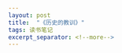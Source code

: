 ```yaml
---
layout: post
title:  "《历史的教训》"
tags: 读书笔记
excerpt_separator: <!--more-->
---
```


<head>
    <script src="https://cdn.mathjax.org/mathjax/latest/MathJax.js?config=TeX-AMS_SVG" type="text/javascript"></script>
    <script type="text/x-mathjax-config">
        MathJax.Hub.Config({
            jax: ["input/TeX","output/SVG"],
            tex2jax: {
            skipTags: ['script', 'noscript', 'style', 'textarea', 'pre'],
            inlineMath: [['$','$']]
            
            }
        });
    </script>
</head>
《历史的教训（习近平中南海办公室藏书，中纪委“2015年首推书”;美国普利策奖获得者的传世经典，浓缩对历史经验教训的独特见解）》
<!--more-->

# 第三章 生物学与历史

- 如果我们能彻底地了解身边的人，那我们只需要选择 30%的人，并将其才能联合起来，就足以与其余人的能力之和相等。 ```人类社会的二八原则，这种现象在自然世界里看起来是无法避免必然发生的，强行扭转局面有用吗？```

- 如果人类的繁衍过快从而使食物变得短缺，大自然有三个办法使其恢复平衡：饥荒、瘟疫和战争。

- 尽管马尔萨斯是个牧师，一个好心人，但他依然指出，对穷人的救济或供应食物导致了他们过早结婚并且毫无节制地生育，从而使得问题变得更加严重

- 即使是博士的儿子，也必须接受教育，经历他们少不更事的谬误、教条、主义这些青春期麻疹的洗礼；我们也不能说，生活于贫困潦倒中的穷人，他们的基因中一定没有潜能和过人之处

# 第五章 性格与历史

- 在不同的阶级之间，也不会有人性的不同：总的来说，穷人和富人都有同样的冲动，只不过穷人没有什么机会，而且技能太差，无法实现他们的本能冲动而已。

- 他（英雄人物）不全是卡莱尔 （Carlyle）所说的神，他是在他那个时代、他那片土地上成长起来的，他既是历史事件的执行人和代言人，又是其产物和象征；若无形势所迫，他的新观念便不合时宜，无从实践。

- 在我们的“性格元素表”中，模仿与创新是相互对立的，但是在实际的历史进程中，二者又是合作相依的。由于顺从的天性与争强好胜的个人相结合，才能使一个社会有秩序地运行，所以模仿的多数遵循着少数人的创新，而创新的少数人又遵循着原创性的个人，以便通过新的方式去适应环境与生存的要求。历史大体上是由求新的少数人之间的冲突造成的，大多数人只为胜利者鼓掌欢呼，并充当社会实验的人类原材料。

- 因此，智力是历史中的一种重要力量，但是也可以成为分裂与破坏的力量。每100种新的思路，其中至少有99种，可能连它们试图去取代的那些旧传统都不如。

- 那些抗拒改变的保守派，与提出改变的激进派具有同等价值——甚至可能更有价值，因为根须深厚比枝叶繁茂更加重要。

# 第七章 宗教与历史

- 宗教使穷人不会再去谋害富人（拿破仑语）

- 天堂和乌托邦，就像是一个井中的两个水桶：当一个下降时，另一个就会升上来；当宗教衰退时，共产主义就会兴起。

# 第八章 经济与历史

- 法国大革命的到来，不是因为伏尔泰卓越的讽刺散文和卢梭伤感的浪漫小说，而是因为中产阶级已经上升到经济的领导地位，为了他们的企业与贸易，他们需要立法的自由，渴望得到社会的认可和政治权力。

- 之所以衰落了，是因为以前为罗马军团提供兵员的，是既能吃苦又爱国的农业人口，他们是为祖国而战的勇士，如今取代他们的则是在巨大农场里无精打采的奴隶，这些农场由个别人或者少数几个人拥有。```如今沙特的军队也是如此情况。```

- 另一方面，历史又说：“劳心者治人，劳力者治于人，但治钱者治一切。”

- 理智占了上风，温和的势力确保了梭伦（Solon），一个出身贵族的商人，当选为最高执政官。梭伦贬值货币，从而减轻所有债务人的负担（尽管他自己也是债权人）；他减少一切个人间的债务，并且终止因欠债而坐牢的处罚；他取消了拖欠的税款和贷款利息；他创立了一种累进所得税制度，使得富人需要比穷人多付出十二倍的税钱；他在更多的民意基础上改组了法庭；安置那些在战争中为雅典而牺牲者的后人，由政府承担他们的生活费和教育费。富人抗议说，梭伦的措施就是赤裸裸的非法没收；激进分子则抱怨说，梭伦没有重新分配土地。但是，人们几乎都一致同意，梭伦的改革将雅典从革命中拯救了出来。

- 法国大革命是企图用暴力手段，在乡村实行农民暴动，在城市实行大屠杀，来重新分配财富，但主要的结局却是将财产和特权从贵族手中转移到了资产阶级手中。

# 第九章 社会主义与历史

- 民主的原则支配着这个过程，因为大部分物品的生产、服务的提供，都取决于公众的需求，而不是取决于政府的法令

- 然而不久，法老们挑起了开支昂贵的战争。在公元前246年后，他们放纵自己的欲望，酒池肉林，使国家的行政权和财政权都落入那些想尽办法从穷人手中攫取每一个硬币的流氓手中。一代复一代，政府的苛捐杂税愈演愈烈。罢工的人数和暴力程度不断增加。在首都亚历山大，民众得到各种恩惠，维持着歌舞升平的场面，但他们因为受到庞大军事力量的监视，不允许在政府中表达意见，最终都变成暴民。

- 这里的共产主义，也是战时经济。也许因为出于对战争的持续恐惧，共产主义得以存活下来；只消一代人的和平，它便很可能被人的本性所侵蚀。

- 现在俄国的社会主义，正在恢复个人主义的激励机制，以使得这个体制拥有更大的生产动力，并且允许她的子民拥有更多的身体上和知识上的自由。同时，资本主义也经历了与之相关的过程，它借助于类似于半社会主义的立法，通过“福利国家”的财富再分配政策，来限制个人所得。

- 东方就是西方，西方就是东方，这一对双胞胎很快就会团聚。

# 第十章 政府与历史

- 。吉本（Gibbon）也说：“如果让人找一段人类历史上最幸福和最繁荣的时期，那么他一定会毫不犹豫地说，是从涅尔瓦继承王位开始到马可·奥勒留逝世这段时间。他们保持统一的统治，也许是历史上仅有的把谋求人民幸福作为唯一目标的政府。”

- 马可 ·奥勒留有个儿子叫康茂德，因为马可·奥勒留这个哲学家没有另外指定继承人，他的王位就由儿子继承了；结果很快就引起了大混乱。

- 唯一真正的革命，是对心灵的启蒙和个性的提升；唯一真正的解放，是个人的解放；唯一真正的革命者，是哲学家和圣人。```目前大众的心灵是否得到了提升？是否有广泛的个人解放和哲学变革？```

- 民主政治结束了，君主政体复活了，柏拉图的轮子，转了整整一圈。

- 在错综复杂的经济关系中，每一种进步，都是对才能优异者的额外奖赏，从而也会加剧财富、责任和政治权力的集中。

- 教育是普及了，但是才智却因为头脑简单的人众多而永远受到阻滞。

- 这些毫无意义的创作，创作者并不是要吸引公众的共鸣——他们也把这些人视为狂人、废物或骗子——而是要吸引容易上当受骗的中产阶级购买者，这些人被拍卖商催眠，又被新鲜而畸形的事物所震颤。民主政治对这些颓废的作品是有责任。```认识到中产阶级的局限性吧。```

# 第十一章 历史与战争

- 国家本身不承认受任何实质性的约束，这或者是因为它太过于强大，可以不理会任何违背其意志的干预；或者是因为没有超级大国为它提供基本的保护，也没有国际法和国际道德标准对其进行有效的约束。

# 第十三章 真有进步吗？

- 有时我们感到，相比于今天我们一再努力扩大我们的手段而不去改善我们的目标，中世纪和文艺复兴时期的人们重在强调神话和艺术，而不是科学和力量，其做法显然要更为明智。```改善了很多方法，但没改变过目标。物质富足必定不能是长期唯一的目标，其带来的边际幸福感会逐渐消失。对物质富足的人，心灵的解放会逐渐占据更高的地位，自我灵魂的解脱能带来外在世界无法给予的巨大快感。```

- 我们在科学与技术方面的进步，善与恶的特点兼而有之。生活上的舒适与便利，可能已经削弱了我们体质的活力与道德品质。

- 这里，我们想把“进步”定义为增加对生活环境的控制。这是个既适用于人类，也适用于最低等生物的标准。
